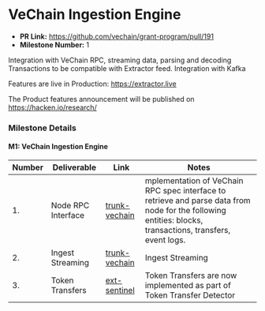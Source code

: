 # VeChain Ingestion Engine


* **PR Link:** https://github.com/vechain/grant-program/pull/191
* **Milestone Number:** 1

Integration with VeChain RPC, streaming data, parsing and decoding Transactions to be compatible with Extractor  feed. Integration with Kafka

Features are live in Production: https://extractor.live

The Product features announcement will be published on https://hacken.io/research/

### Milestone Details

#### M1: VeChain Ingestion Engine

| Number | Deliverable | Link | Notes |
| ------------- | ------------- | ------------- |------------- |
| 1. | Node RPC Interface | [trunk-vechain](https://github.com/syspulse/trunk3/tree/main/trunk-vechain) | mplementation of VeChain RPC spec interface to retrieve and parse data from node for the following entities: blocks, transactions, transfers, event logs. | 
| 2. | Ingest Streaming | [trunk-vechain](https://github.com/syspulse/trunk3/tree/main/trunk-vechain/src/main/scala/io/syspulse/haas/ingest/vechain/flow/rpc) | Ingest Streaming | Implementation of real-time streaming (Kafka Connect pipelines). | 
| 3. | Token Transfers | [ext-sentinel](https://github.com/haas-labs/ext-sentinel-workshop/tree/main/monitor) | Token Transfers are now implemented as part of Token Transfer Detector | 

